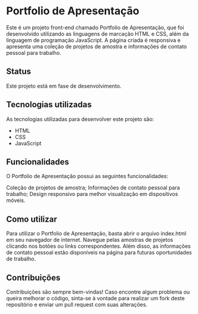 # Portfolio de Apresentação

Este é um projeto front-end chamado Portfolio de Apresentação, que foi desenvolvido utilizando as linguagens de marcação HTML e CSS, além da linguagem de programação JavaScript. A página criada é responsiva e apresenta uma coleção de projetos de amostra e informações de contato pessoal para trabalho.

## Status

Este projeto está em fase de desenvolvimento.

## Tecnologias utilizadas

As tecnologias utilizadas para desenvolver este projeto são:

- HTML
- CSS
- JavaScript

## Funcionalidades

O Portfolio de Apresentação possui as seguintes funcionalidades:

Coleção de projetos de amostra;
Informações de contato pessoal para trabalho;
Design responsivo para melhor visualização em dispositivos móveis.

## Como utilizar

Para utilizar o Portfolio de Apresentação, basta abrir o arquivo index.html em seu navegador de internet. Navegue pelas amostras de projetos clicando nos botões ou links correspondentes. Além disso, as informações de contato pessoal estão disponíveis na página para futuras oportunidades de trabalho.

## Contribuições

Contribuições são sempre bem-vindas! Caso encontre algum problema ou queira melhorar o código, sinta-se à vontade para realizar um fork deste repositório e enviar um pull request com suas alterações.
